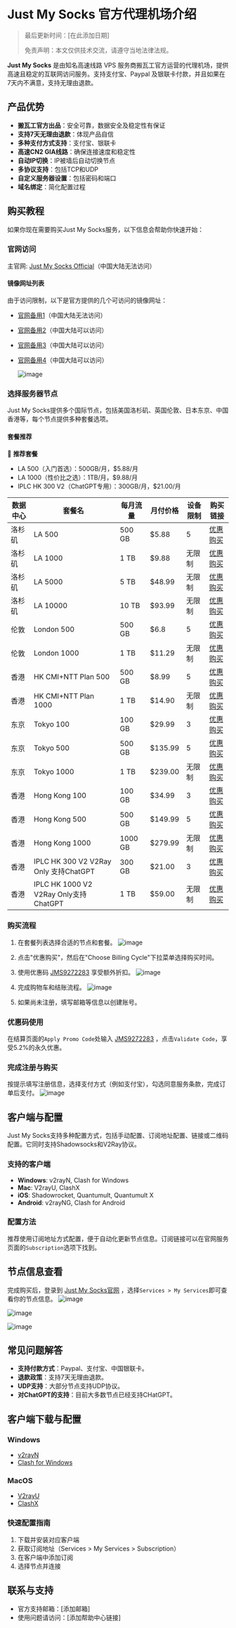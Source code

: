 # Just My Socks 官方代理机场介绍

> 最后更新时间：[在此添加日期]
>
> 免责声明：本文仅供技术交流，请遵守当地法律法规。

**Just My Socks** 是由知名高速线路 VPS 服务商搬瓦工官方运营的代理机场，提供高速且稳定的互联网访问服务。支持支付宝、Paypal 及银联卡付款，并且如果在7天内不满意，支持无理由退款。

## 产品优势

- **搬瓦工官方出品**：安全可靠，数据安全及稳定性有保证
- **支持7天无理由退款**：体现产品自信
- **多种支付方式支持**：支付宝、银联卡
- **高速CN2 GIA线路**：确保连接速度和稳定性
- **自动IP切换**：IP被墙后自动切换节点
- **多协议支持**：包括TCP和UDP
- **自定义服务器设置**：包括密码和端口
- **域名绑定**：简化配置过程

## 购买教程

如果你现在需要购买Just My Socks服务，以下信息会帮助你快速开始：

### 官网访问

主官网: [Just My Socks Official](https://justmysocks.net/members/aff.php?aff=34829)（中国大陆无法访问）

#### 镜像网址列表

由于访问限制，以下是官方提供的几个可访问的镜像网址：

- [官网备用1](https://justmysocks1.net/members/aff.php?aff=34829)（中国大陆无法访问）
- [官网备用2](https://justmysocks2.net/members/aff.php?aff=34829)（中国大陆可以访问）
- [官网备用3](https://justmysocks3.net/members/aff.php?aff=34829)（中国大陆可以访问）
- [官网备用4](https://justmysocks5.net/members/aff.php?aff=34829)（中国大陆可以访问）

  ![image](https://github.com/jensebancr/JustMySocks/assets/157679386/839711bb-c951-4ae9-9ff2-d5e440f70be8)


### 选择服务器节点

Just My Socks提供多个国际节点，包括美国洛杉矶、英国伦敦、日本东京、中国香港等，每个节点提供多种套餐选项。

#### 套餐推荐

💎 **推荐套餐**
- LA 500（入门首选）：500GB/月，$5.88/月
- LA 1000（性价比之选）：1TB/月，$9.88/月
- IPLC HK 300 V2（ChatGPT专用）：300GB/月，$21.00/月

| 数据中心 | 套餐名                      | 每月流量  | 月付价格  | 设备限制 | 购买链接 |
|----------|---------------------------|-----------|-----------|---------|--------|
| 洛杉矶   | LA 500                    | 500 GB    | $5.88     | 5       | [优惠购买](https://justmysocks3.net/members/aff.php?aff=34829&pid=2) |
| 洛杉矶   | LA 1000                   | 1 TB      | $9.88     | 无限制    | [优惠购买](https://justmysocks3.net/members/aff.php?aff=34829&pid=3) |
| 洛杉矶   | LA 5000                   | 5 TB      | $48.99    | 无限制    | [优惠购买](https://justmysocks3.net/members/aff.php?aff=34829&pid=4) |
| 洛杉矶   | LA 10000                  | 10 TB     | $93.99    | 无限制    | [优惠购买](https://justmysocks3.net/members/aff.php?aff=34829&pid=23) |
| 伦敦     | London 500                | 500 GB    | $6.8      | 5       | [优惠购买](https://justmysocks3.net/members/aff.php?aff=34829&pid=12) |
| 伦敦     | London 1000               | 1 TB      | $11.29    | 无限制    | [优惠购买](https://justmysocks3.net/members/aff.php?aff=34829&pid=14) |
| 香港     | HK CMI+NTT Plan 500       | 500 GB    | $8.99     | 5       | [优惠购买](https://justmysocks3.net/members/aff.php?aff=34829&pid=13) |
| 香港     | HK CMI+NTT Plan 1000      | 1 TB      | $14.90    | 无限制    | [优惠购买](https://justmysocks3.net/members/aff.php?aff=34829&pid=15) |
| 东京     | Tokyo 100                 | 100 GB    | $29.99    | 3       | [优惠购买](https://justmysocks3.net/members/aff.php?aff=34829&pid=5) |
| 东京     | Tokyo 500                 | 500 GB    | $135.99   | 5       | [优惠购买](https://justmysocks3.net/members/aff.php?aff=34829&pid=6) |
| 东京     | Tokyo 1000                | 1 TB      | $239.00   | 无限制    | [优惠购买](https://justmysocks3.net/members/aff.php?aff=34829&pid=22)|
| 香港     | Hong Kong 100             | 100 GB    | $34.99    | 3       | [优惠购买](https://justmysocks3.net/members/aff.php?aff=34829&pid=7) |
| 香港     | Hong Kong 500             | 500 GB    | $149.99   | 5       | [优惠购买](https://justmysocks3.net/members/aff.php?aff=34829&pid=8) |
| 香港     | Hong Kong 1000            | 1000 GB   | $279.99   | 无限制    | [优惠购买](https://justmysocks3.net/members/aff.php?aff=34829&pid=11) |
| 香港     | IPLC HK 300 V2 V2Ray Only 支持ChatGPT | 300 GB  | $21.00    | 3       | [优惠购买](https://justmysocks3.net/members/aff.php?aff=34829&pid=18) |
| 香港     | IPLC HK 1000 V2 V2Ray Only支持ChatGPT | 1 TB   | $59.00    | 无限制    | [优惠购买](https://justmysocks3.net/members/aff.php?aff=34829&pid=21) |


### 购买流程

1. 在套餐列表选择合适的节点和套餐。
![image](https://github.com/jensebancr/JustMySocks/assets/157679386/d33642e1-7ecf-4b7b-bb8c-3f6f03236788)

3. 点击"优惠购买"，然后在"Choose Billing Cycle"下拉菜单选择购买时间。
4. 使用优惠码 [JMS9272283](https://justmysocks3.net/members/aff.php?aff=34829) 享受额外折扣。
![image](https://github.com/jensebancr/JustMySocks/assets/157679386/2d4aec44-34f0-4eba-8e3c-24c23de9de57)

6. 完成购物车和结账流程。
![image](https://github.com/jensebancr/JustMySocks/assets/157679386/f46f6163-dc5c-4282-a4ce-6bf5e2b0fa5f)

8. 如果尚未注册，填写邮箱等信息以创建账号。

### 优惠码使用

在结算页面的`Apply Promo Code`处输入 [JMS9272283](https://justmysocks3.net/members/aff.php?aff=34829) ，点击`Validate Code`，享受5.2%的永久优惠。

### 完成注册与购买

按提示填写注册信息，选择支付方式（例如支付宝），勾选同意服务条款，完成订单后支付。
![image](https://github.com/jensebancr/JustMySocks/assets/157679386/3ba4e56b-6220-4d7d-8173-f5b27dbfb9f7)


## 客户端与配置

Just My Socks支持多种配置方式，包括手动配置、订阅地址配置、链接或二维码配置。它同时支持Shadowsocks和V2Ray协议。

### 支持的客户端

- **Windows**: v2rayN, Clash for Windows
- **Mac**: V2rayU, ClashX
- **iOS**: Shadowrocket, Quantumult, Quantumult X
- **Android**: v2rayNG, Clash for Android

### 配置方法

推荐使用订阅地址方式配置，便于自动化更新节点信息。订阅链接可以在官网服务页面的`Subscription`选项下找到。

## 节点信息查看

完成购买后，登录到 [Just My Socks官网](https://justmysocks3.net/members/aff.php?aff=34829) ，选择`Services > My Services`即可查看你的节点信息。
![image](https://github.com/jensebancr/JustMySocks/assets/157679386/2f379754-b80b-438b-8de7-aec8f0b56311)

![image](https://github.com/jensebancr/JustMySocks/assets/157679386/e85691ae-8441-441d-8195-b6323f6c20e6)

![image](https://github.com/jensebancr/JustMySocks/assets/157679386/69db6638-2d4f-4d8d-bc78-2ff902dfa33d)

## 常见问题解答

- **支持付款方式**：Paypal、支付宝、中国银联卡。
- **退款政策**：支持7天无理由退款。
- **UDP支持**：大部分节点支持UDP协议。
- **对ChatGPT的支持**：目前大多数节点已经支持CHatGPT。

## 客户端下载与配置

### Windows
- [v2rayN](下载链接)
- [Clash for Windows](下载链接)

### MacOS
- [V2rayU](下载链接)
- [ClashX](下载链接)

### 快速配置指南
1. 下载并安装对应客户端
2. 获取订阅地址（Services > My Services > Subscription）
3. 在客户端中添加订阅
4. 选择节点并连接

## 联系与支持
- 官方支持邮箱：[添加邮箱]
- 使用问题请访问：[添加帮助中心链接]




